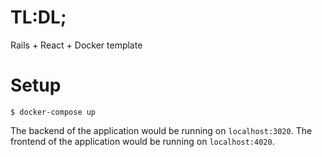 # TL:DL; 
Rails + React + Docker template

# Setup

```
$ docker-compose up
```

The backend of the application would be running on `localhost:3020`.
The frontend of the application would be running on `localhost:4020`.


